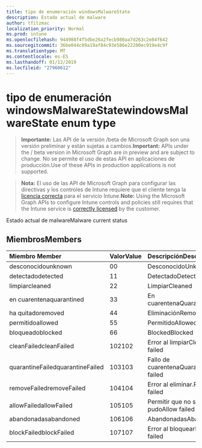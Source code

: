 ```yaml
---
title: tipo de enumeración windowsMalwareState
description: Estado actual de malware
author: tfitzmac
localization_priority: Normal
ms.prod: intune
ms.openlocfilehash: 944988f4f5dbe26a2fecb980aa7d263c2e84f642
ms.sourcegitcommit: 36be044c89a19af84c93e586e22200ec919e4c9f
ms.translationtype: MT
ms.contentlocale: es-ES
ms.lasthandoff: 01/12/2019
ms.locfileid: "27960612"
---
```

# <a name="windowsmalwarestate-enum-type"></a><span data-ttu-id="8cecd-103">tipo de enumeración windowsMalwareState</span><span class="sxs-lookup"><span data-stu-id="8cecd-103">windowsMalwareState enum type</span></span>

> <span data-ttu-id="8cecd-104">**Importante:** Las API de la versión /beta de Microsoft Graph son una versión preliminar y están sujetas a cambios.</span><span class="sxs-lookup"><span data-stu-id="8cecd-104">**Important:** APIs under the / beta version in Microsoft Graph are in preview and are subject to change.</span></span> <span data-ttu-id="8cecd-105">No se permite el uso de estas API en aplicaciones de producción.</span><span class="sxs-lookup"><span data-stu-id="8cecd-105">Use of these APIs in production applications is not supported.</span></span>

> <span data-ttu-id="8cecd-106">**Nota:** El uso de las API de Microsoft Graph para configurar las directivas y los controles de Intune requiere que el cliente tenga la [licencia correcta](https://go.microsoft.com/fwlink/?linkid=839381) para el servicio Intune.</span><span class="sxs-lookup"><span data-stu-id="8cecd-106">**Note:** Using the Microsoft Graph APIs to configure Intune controls and policies still requires that the Intune service is [correctly licensed](https://go.microsoft.com/fwlink/?linkid=839381) by the customer.</span></span>

<span data-ttu-id="8cecd-107">Estado actual de malware</span><span class="sxs-lookup"><span data-stu-id="8cecd-107">Malware current status</span></span>
## <a name="members"></a><span data-ttu-id="8cecd-108">Miembros</span><span class="sxs-lookup"><span data-stu-id="8cecd-108">Members</span></span>
|<span data-ttu-id="8cecd-109">Miembro	</span><span class="sxs-lookup"><span data-stu-id="8cecd-109">Member</span></span>|<span data-ttu-id="8cecd-110">Valor</span><span class="sxs-lookup"><span data-stu-id="8cecd-110">Value</span></span>|<span data-ttu-id="8cecd-111">Descripción</span><span class="sxs-lookup"><span data-stu-id="8cecd-111">Description</span></span>|
|:---|:---|:---|
|<span data-ttu-id="8cecd-112">desconocido</span><span class="sxs-lookup"><span data-stu-id="8cecd-112">unknown</span></span>|<span data-ttu-id="8cecd-113">0</span><span class="sxs-lookup"><span data-stu-id="8cecd-113">0</span></span>|<span data-ttu-id="8cecd-114">Desconocido</span><span class="sxs-lookup"><span data-stu-id="8cecd-114">Unknown</span></span>|
|<span data-ttu-id="8cecd-115">detectado</span><span class="sxs-lookup"><span data-stu-id="8cecd-115">detected</span></span>|<span data-ttu-id="8cecd-116">1</span><span class="sxs-lookup"><span data-stu-id="8cecd-116">1</span></span>|<span data-ttu-id="8cecd-117">Detectado</span><span class="sxs-lookup"><span data-stu-id="8cecd-117">Detected</span></span>|
|<span data-ttu-id="8cecd-118">limpiar</span><span class="sxs-lookup"><span data-stu-id="8cecd-118">cleaned</span></span>|<span data-ttu-id="8cecd-119">2</span><span class="sxs-lookup"><span data-stu-id="8cecd-119">2</span></span>|<span data-ttu-id="8cecd-120">Limpiar</span><span class="sxs-lookup"><span data-stu-id="8cecd-120">Cleaned</span></span>|
|<span data-ttu-id="8cecd-121">en cuarentena</span><span class="sxs-lookup"><span data-stu-id="8cecd-121">quarantined</span></span>|<span data-ttu-id="8cecd-122">3</span><span class="sxs-lookup"><span data-stu-id="8cecd-122">3</span></span>|<span data-ttu-id="8cecd-123">En cuarentena</span><span class="sxs-lookup"><span data-stu-id="8cecd-123">Quarantined</span></span>|
|<span data-ttu-id="8cecd-124">ha quitado</span><span class="sxs-lookup"><span data-stu-id="8cecd-124">removed</span></span>|<span data-ttu-id="8cecd-125">4</span><span class="sxs-lookup"><span data-stu-id="8cecd-125">4</span></span>|<span data-ttu-id="8cecd-126">Eliminación</span><span class="sxs-lookup"><span data-stu-id="8cecd-126">Removed</span></span>|
|<span data-ttu-id="8cecd-127">permitido</span><span class="sxs-lookup"><span data-stu-id="8cecd-127">allowed</span></span>|<span data-ttu-id="8cecd-128">5</span><span class="sxs-lookup"><span data-stu-id="8cecd-128">5</span></span>|<span data-ttu-id="8cecd-129">Permitido</span><span class="sxs-lookup"><span data-stu-id="8cecd-129">Allowed</span></span>|
|<span data-ttu-id="8cecd-130">bloqueado</span><span class="sxs-lookup"><span data-stu-id="8cecd-130">blocked</span></span>|<span data-ttu-id="8cecd-131">6</span><span class="sxs-lookup"><span data-stu-id="8cecd-131">6</span></span>|<span data-ttu-id="8cecd-132">Blocked</span><span class="sxs-lookup"><span data-stu-id="8cecd-132">Blocked</span></span>|
|<span data-ttu-id="8cecd-133">cleanFailed</span><span class="sxs-lookup"><span data-stu-id="8cecd-133">cleanFailed</span></span>|<span data-ttu-id="8cecd-134">102</span><span class="sxs-lookup"><span data-stu-id="8cecd-134">102</span></span>|<span data-ttu-id="8cecd-135">Error al limpiar</span><span class="sxs-lookup"><span data-stu-id="8cecd-135">Clean failed</span></span>|
|<span data-ttu-id="8cecd-136">quarantineFailed</span><span class="sxs-lookup"><span data-stu-id="8cecd-136">quarantineFailed</span></span>|<span data-ttu-id="8cecd-137">103</span><span class="sxs-lookup"><span data-stu-id="8cecd-137">103</span></span>|<span data-ttu-id="8cecd-138">Fallo de cuarentena</span><span class="sxs-lookup"><span data-stu-id="8cecd-138">Quarantine failed</span></span>|
|<span data-ttu-id="8cecd-139">removeFailed</span><span class="sxs-lookup"><span data-stu-id="8cecd-139">removeFailed</span></span>|<span data-ttu-id="8cecd-140">104</span><span class="sxs-lookup"><span data-stu-id="8cecd-140">104</span></span>|<span data-ttu-id="8cecd-141">Error al eliminar.</span><span class="sxs-lookup"><span data-stu-id="8cecd-141">Remove failed</span></span>|
|<span data-ttu-id="8cecd-142">allowFailed</span><span class="sxs-lookup"><span data-stu-id="8cecd-142">allowFailed</span></span>|<span data-ttu-id="8cecd-143">105</span><span class="sxs-lookup"><span data-stu-id="8cecd-143">105</span></span>|<span data-ttu-id="8cecd-144">Permitir que no se pudo</span><span class="sxs-lookup"><span data-stu-id="8cecd-144">Allow failed</span></span>|
|<span data-ttu-id="8cecd-145">abandonadas</span><span class="sxs-lookup"><span data-stu-id="8cecd-145">abandoned</span></span>|<span data-ttu-id="8cecd-146">106</span><span class="sxs-lookup"><span data-stu-id="8cecd-146">106</span></span>|<span data-ttu-id="8cecd-147">Abandonadas</span><span class="sxs-lookup"><span data-stu-id="8cecd-147">Abandoned</span></span>|
|<span data-ttu-id="8cecd-148">blockFailed</span><span class="sxs-lookup"><span data-stu-id="8cecd-148">blockFailed</span></span>|<span data-ttu-id="8cecd-149">107</span><span class="sxs-lookup"><span data-stu-id="8cecd-149">107</span></span>|<span data-ttu-id="8cecd-150">Error al bloquear</span><span class="sxs-lookup"><span data-stu-id="8cecd-150">Block failed</span></span>|





